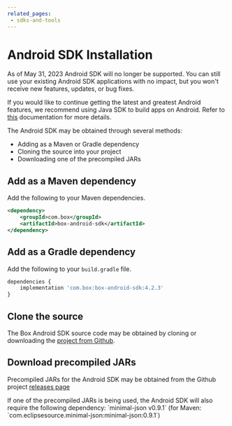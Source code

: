 ```yaml
---
related_pages:
 - sdks-and-tools
---
```


# Android SDK Installation

<Message type='warning'>
As of May 31, 2023 Android SDK will no longer be supported. You can still use your existing Android SDK applications with no impact, but you won't receive new features, updates, or bug fixes.

If you would like to continue getting the latest and greatest Android features, we recommend using Java SDK to build apps on Android. Refer to [this][android-docs] documentation for more details.
</Message>

The Android SDK may be obtained through several methods:

* Adding as a Maven or Gradle dependency
* Cloning the source into your project
* Downloading one of the precompiled JARs

## Add as a Maven dependency

Add the following to your Maven dependencies.

```xml
<dependency>
    <groupId>com.box</groupId>
    <artifactId>box-android-sdk</artifactId>
</dependency>
```

## Add as a Gradle dependency

Add the following to your `build.gradle` file.

```js
dependencies {
    implementation 'com.box:box-android-sdk:4.2.3'
}
```

## Clone the source

The Box Android SDK source code may be obtained by cloning or downloading the
[project from Github][android-sdk-github].

## Download precompiled JARs

Precompiled JARs for the Android SDK may be obtained from the Github project
[releases page][android-sdk-github-releases]

<Message warning>
  If one of the precompiled JARs is being used, the Android SDK will also
  require the following dependency: `minimal-json v0.9.1` (for Maven:
  `com.eclipsesource.minimal-json:minimal-json:0.9.1`)
</Message>

[android-sdk-github]: https://github.com/box/box-android-sdk/tree/master/box-content-sdk
[android-sdk-github-releases]: https://github.com/box/box-android-sdk/releases
[android-docs]: https://github.com/box/box-java-sdk/blob/main/doc/android.md